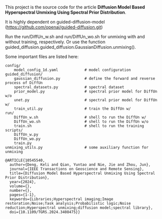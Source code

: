 This project is the source code for the article __Diffusion Model Based Hyperspectral Unmixing Using Spectral Prior Distribution__.

It is highly dependent on guided-diffusion-model (https://github.com/openai/guided-diffusion.git)

Run the run/DiffUn_w.sh and run/DiffUn_wo.sh for unmixing with and without training, respectively. Or use the function guided_diffusion.guided_diffusion.GaussianDiffusion.unmixing().

Some important files are listed here:
```
config/  
    model_config_1d.yaml            # model configuration  
guided_diffusion/
    gaussian_diffusion.py           # define the forward and reverse process of DiffUn
    spectral_datasets.py            # spectral dataset
    prior_model.py                  # spectral prior model for DiffUn w/o
    unet.py                         # spectral prior model for DiffUn w/
    train_util.py                   # train the DiffUn w/
run/
    DiffUn_w.sh                     # shell to run the DiffUn w/
    DiffUn_wo.sh                    # shell to run the DiffUn w/o
    train.sh                        # shell to run the training
scripts/
    DiffUn_w.py
    DiffUn_wo.py
    train.py
unmixing_utils.py                   # some auxiliary function for unmixing
```


```shell
@ARTICLE{10545540,
  author={Deng, Keli and Qian, Yuntao and Nie, Jie and Zhou, Jun},
  journal={IEEE Transactions on Geoscience and Remote Sensing}, 
  title={Diffusion Model Based Hyperspectral Unmixing Using Spectral Prior Distribution}, 
  year={2024},
  volume={},
  number={},
  pages={1-1},
  keywords={Libraries;Hyperspectral imaging;Image restoration;Noise;Task analysis;Probabilistic logic;Noise reduction;Hyperspectral unmixing;diffusion model;spectral library},
  doi={10.1109/TGRS.2024.3408475}}

```

